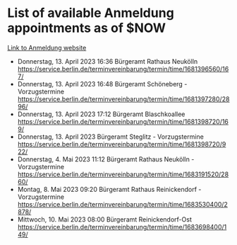 # List of available Anmeldung appointments as of $NOW
[Link to Anmeldung website](https://service.berlin.de/terminvereinbarung/termin/tag.php?termin=1&anliegen[]=120686&dienstleisterlist=122210,122217,327316,122219,327312,122227,327314,122231,327346,122243,327348,122254,122252,329742,122260,329745,122262,329748,122271,327278,122273,327274,122277,327276,330436,122280,327294,122282,327290,122284,327292,122291,327270,122285,327266,122286,327264,122296,327268,150230,329760,122297,327286,122294,327284,122312,329763,122314,329775,122304,327330,122311,327334,122309,327332,317869,122281,327352,122279,329772,122283,122276,327324,122274,327326,122267,329766,122246,327318,122251,327320,122257,327322,122208,327298,122226,327300&herkunft=http%3A%2F%2Fservice.berlin.de%2Fdienstleistung%2F120686%2F)
- Donnerstag, 13. April 2023 16:36 Bürgeramt Rathaus Neukölln https://service.berlin.de/terminvereinbarung/termin/time/1681396560/167/
- Donnerstag, 13. April 2023 16:48 Bürgeramt Schöneberg - Vorzugstermine https://service.berlin.de/terminvereinbarung/termin/time/1681397280/2896/
- Donnerstag, 13. April 2023 17:12 Bürgeramt Blaschkoallee https://service.berlin.de/terminvereinbarung/termin/time/1681398720/169/
- Donnerstag, 13. April 2023  Bürgeramt Steglitz - Vorzugstermine https://service.berlin.de/terminvereinbarung/termin/time/1681398720/922/
- Donnerstag, 4. Mai 2023 11:12 Bürgeramt Rathaus Neukölln - Vorzugstermine https://service.berlin.de/terminvereinbarung/termin/time/1683191520/2860/
- Montag, 8. Mai 2023 09:20 Bürgeramt Rathaus Reinickendorf - Vorzugstermine https://service.berlin.de/terminvereinbarung/termin/time/1683530400/2878/
- Mittwoch, 10. Mai 2023 08:00 Bürgeramt Reinickendorf-Ost https://service.berlin.de/terminvereinbarung/termin/time/1683698400/149/
